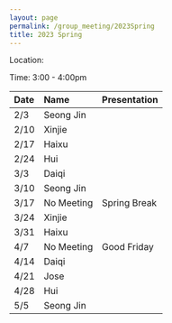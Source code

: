 ```yaml
---
layout: page
permalink: /group_meeting/2023Spring
title: 2023 Spring
---
```


Location: 

Time: 3:00 - 4:00pm



| Date    | Name       | Presentation |
| :----   | :----------------------|:------------ |
|  2/3   |  Seong Jin |  |
|  2/10  |  Xinjie |  |
|  2/17  |  Haixu |  |
|  2/24  |  Hui |  |
|  3/3   |  Daiqi |  |
|  3/10  |  Seong Jin |  |
|  3/17  |  No Meeting| Spring Break |
|  3/24  |  Xinjie |  |
|  3/31  |  Haixu  |  |
|  4/7   |  No Meeting | Good Friday  |
|  4/14  |  Daiqi |  |
|  4/21  |  Jose |  |
|  4/28  |  Hui   |  |
|  5/5   |  Seong Jin |  |